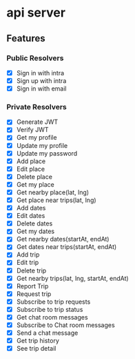 # api server

## Features

### Public Resolvers

- [x] Sign in with intra
- [x] Sign up with intra
- [x] Sign in with email

### Private Resolvers

- [x] Generate JWT
- [x] Verify JWT
- [x] Get my profile
- [x] Update my profile
- [x] Update my password
- [x] Add place
- [x] Edit place
- [x] Delete place
- [x] Get my place
- [x] Get nearby place(lat, lng)
- [x] Get place near trips(lat, lng)
- [x] Add dates
- [x] Edit dates
- [x] Delete dates
- [x] Get my dates
- [x] Get nearby dates(startAt, endAt)
- [x] Get dates near trips(startAt, endAt)
- [x] Add trip
- [x] Edit trip
- [x] Delete trip
- [x] Get nearby trips(lat, lng, startAt, endAt)
- [x] Report Trip
- [x] Request trip
- [x] Subscribe to trip requests
- [x] Subscribe to trip status
- [x] Get chat room messages
- [x] Subscribe to Chat room messages
- [x] Send a chat message
- [x] Get trip history
- [x] See trip detail
